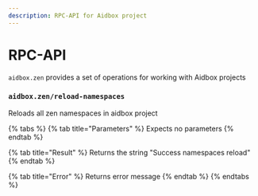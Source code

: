 ```yaml
---
description: RPC-API for Aidbox project
---
```


# RPC-API

`aidbox.zen` provides a set of operations for working with Aidbox projects

### `aidbox.zen/reload-namespaces`

Reloads all zen namespaces in aidbox project

{% tabs %}
{% tab title="Parameters" %}
Expects no parameters
{% endtab %}

{% tab title="Result" %}
Returns the string "Success namespaces reload"
{% endtab %}

{% tab title="Error" %}
Returns error message
{% endtab %}
{% endtabs %}
